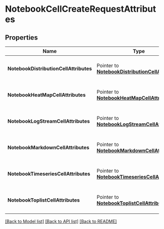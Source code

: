 # NotebookCellCreateRequestAttributes

## Properties

| Name                                   | Type                                                                                       | Description                           | Notes |
| -------------------------------------- | ------------------------------------------------------------------------------------------ | ------------------------------------- | ----- |
| **NotebookDistributionCellAttributes** | Pointer to [**NotebookDistributionCellAttributes**](NotebookDistributionCellAttributes.md) | A pointer to the appropriate element. |
| **NotebookHeatMapCellAttributes**      | Pointer to [**NotebookHeatMapCellAttributes**](NotebookHeatMapCellAttributes.md)           | A pointer to the appropriate element. |
| **NotebookLogStreamCellAttributes**    | Pointer to [**NotebookLogStreamCellAttributes**](NotebookLogStreamCellAttributes.md)       | A pointer to the appropriate element. |
| **NotebookMarkdownCellAttributes**     | Pointer to [**NotebookMarkdownCellAttributes**](NotebookMarkdownCellAttributes.md)         | A pointer to the appropriate element. |
| **NotebookTimeseriesCellAttributes**   | Pointer to [**NotebookTimeseriesCellAttributes**](NotebookTimeseriesCellAttributes.md)     | A pointer to the appropriate element. |
| **NotebookToplistCellAttributes**      | Pointer to [**NotebookToplistCellAttributes**](NotebookToplistCellAttributes.md)           | A pointer to the appropriate element. |

[[Back to Model list]](../README.md#documentation-for-models) [[Back to API list]](../README.md#documentation-for-api-endpoints) [[Back to README]](../README.md)
